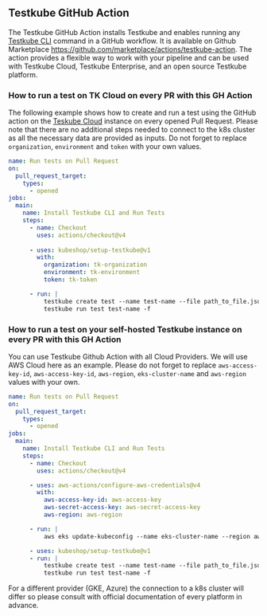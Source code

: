 ## Testkube GitHub Action

The Testkube GitHub Action installs Testkube and enables running any [Testkube CLI](https://docs.testkube.io/cli/testkube) command in a GitHub workflow. It is available on Github Marketplace <https://github.com/marketplace/actions/testkube-action>.
The action provides a flexible way to work with your pipeline and can be used with Testkube Cloud, Testkube Enterprise, and an open source Testkube platform.

### How to run a test on TK Cloud on every PR with this GH Action

The following example shows how to create and run a test using the GitHub action on the [Teskube Cloud](https://cloud.testkube.io/) instance on every opened Pull Request. Please note that there are no additional steps needed to connect to the k8s cluster as all the necessary data are provided as inputs. Do not forget to replace `organization`, `environment` and `token` with your own values.

```yaml
name: Run tests on Pull Request
on:
  pull_request_target:
    types:
      - opened
jobs:
  main:
    name: Install Testkube CLI and Run Tests   
    steps:
      - name: Checkout
        uses: actions/checkout@v4
        
      - uses: kubeshop/setup-testkube@v1
        with:
          organization: tk-organization
          environment: tk-environment
          token: tk-token

      - run: |
          testkube create test --name test-name --file path_to_file.json
          testkube run test test-name -f
```
### How to run a test on your self-hosted Testkube instance on every PR with this GH Action

You can use Testkube Github Action with all Cloud Providers. We will use AWS Cloud here as an example. Please do not forget to replace `aws-access-key-id`, `aws-access-key-id`, `aws-region`, `eks-cluster-name` and `aws-region` values with your own.
```yaml
name: Run tests on Pull Request
on:
  pull_request_target:
    types:
      - opened
jobs:
  main:
    name: Install Testkube CLI and Run Tests
    steps:
      - name: Checkout
        uses: actions/checkout@v4

      - uses: aws-actions/configure-aws-credentials@v4
        with:
          aws-access-key-id: aws-access-key
          aws-secret-access-key: aws-secret-access-key
          aws-region: aws-region

      - run: |
          aws eks update-kubeconfig --name eks-cluster-name --region aws-region

      - uses: kubeshop/setup-testkube@v1
      - run: |
          testkube create test --name test-name --file path_to_file.json
          testkube run test test-name -f 
 ```
For a different provider (GKE, Azure) the connection to a k8s cluster will differ so please consult with official documentation of every platform in advance.
